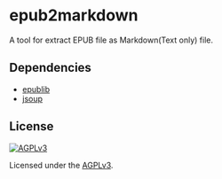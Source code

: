# epub2markdown

A tool for extract EPUB file as Markdown(Text only) file.

## Dependencies

* [epublib](https://github.com/psiegman/epublib)
* [jsoup](https://github.com/jhy/jsoup)

## License

[![AGPLv3](https://www.gnu.org/graphics/agplv3-155x51.png)](https://www.gnu.org/licenses/agpl-3.0.html)

Licensed under the [AGPLv3](https://www.gnu.org/licenses/agpl-3.0.html).
